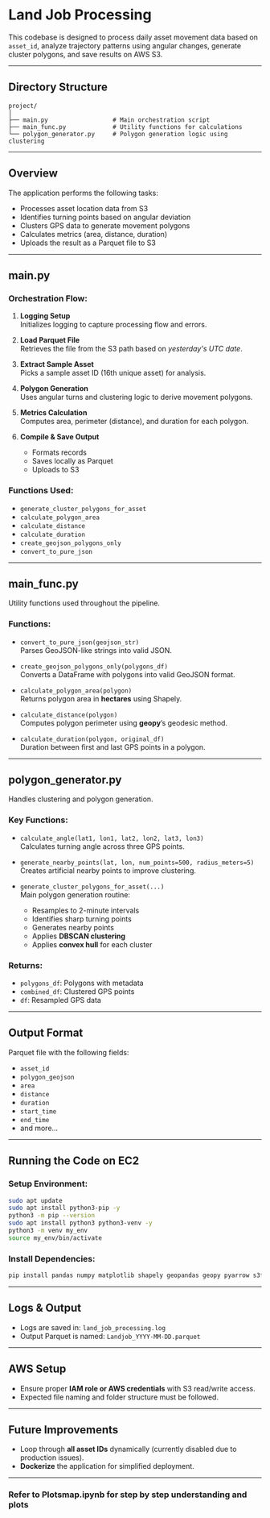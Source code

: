 # Land Job Processing

This codebase is designed to process daily asset movement data based on `asset_id`, analyze trajectory patterns using angular changes, generate cluster polygons, and save results on AWS S3.

---

## Directory Structure

```
project/
│
├── main.py                  # Main orchestration script
├── main_func.py             # Utility functions for calculations
└── polygon_generator.py     # Polygon generation logic using clustering
```

---

## Overview

The application performs the following tasks:
- Processes asset location data from S3
- Identifies turning points based on angular deviation
- Clusters GPS data to generate movement polygons
- Calculates metrics (area, distance, duration)
- Uploads the result as a Parquet file to S3

---

## main.py

### Orchestration Flow:

1. **Logging Setup**  
   Initializes logging to capture processing flow and errors.

2. **Load Parquet File**  
   Retrieves the file from the S3 path based on *yesterday's UTC date*.

3. **Extract Sample Asset**  
   Picks a sample asset ID (16th unique asset) for analysis.

4. **Polygon Generation**  
   Uses angular turns and clustering logic to derive movement polygons.

5. **Metrics Calculation**  
   Computes area, perimeter (distance), and duration for each polygon.

6. **Compile & Save Output**  
   - Formats records
   - Saves locally as Parquet
   - Uploads to S3

### Functions Used:

- `generate_cluster_polygons_for_asset`
- `calculate_polygon_area`
- `calculate_distance`
- `calculate_duration`
- `create_geojson_polygons_only`
- `convert_to_pure_json`

---

## main_func.py

Utility functions used throughout the pipeline.

### Functions:

- `convert_to_pure_json(geojson_str)`  
  Parses GeoJSON-like strings into valid JSON.

- `create_geojson_polygons_only(polygons_df)`  
  Converts a DataFrame with polygons into valid GeoJSON format.

- `calculate_polygon_area(polygon)`  
  Returns polygon area in **hectares** using Shapely.

- `calculate_distance(polygon)`  
  Computes polygon perimeter using **geopy**’s geodesic method.

- `calculate_duration(polygon, original_df)`  
  Duration between first and last GPS points in a polygon.

---

## polygon_generator.py

Handles clustering and polygon generation.

### Key Functions:

- `calculate_angle(lat1, lon1, lat2, lon2, lat3, lon3)`  
  Calculates turning angle across three GPS points.

- `generate_nearby_points(lat, lon, num_points=500, radius_meters=5)`  
  Creates artificial nearby points to improve clustering.

- `generate_cluster_polygons_for_asset(...)`  
  Main polygon generation routine:
  - Resamples to 2-minute intervals
  - Identifies sharp turning points
  - Generates nearby points
  - Applies **DBSCAN clustering**
  - Applies **convex hull** for each cluster

### Returns:

- `polygons_df`: Polygons with metadata  
- `combined_df`: Clustered GPS points  
- `df`: Resampled GPS data

---

## Output Format

Parquet file with the following fields:

- `asset_id`
- `polygon_geojson`
- `area`
- `distance`
- `duration`
- `start_time`
- `end_time`
- and more...

---

## Running the Code on EC2

### Setup Environment:

```bash
sudo apt update
sudo apt install python3-pip -y
python3 -m pip --version
sudo apt install python3 python3-venv -y
python3 -m venv my_env
source my_env/bin/activate
```

### Install Dependencies:

```bash
pip install pandas numpy matplotlib shapely geopandas geopy pyarrow s3fs scikit-learn scipy
```

---

## Logs & Output

- Logs are saved in: `land_job_processing.log`  
- Output Parquet is named: `Landjob_YYYY-MM-DD.parquet`

---

## AWS Setup

- Ensure proper **IAM role or AWS credentials** with S3 read/write access.
- Expected file naming and folder structure must be followed.

---

## Future Improvements

- Loop through **all asset IDs** dynamically (currently disabled due to production issues).
- **Dockerize** the application for simplified deployment.

---


### Refer to Plotsmap.ipynb for step by step understanding and plots

